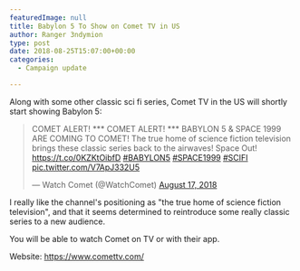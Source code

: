 ```yaml
---
featuredImage: null
title: Babylon 5 To Show on Comet TV in US
author: Ranger 3ndymion
type: post
date: 2018-08-25T15:07:00+00:00
categories:
  - Campaign update

---
```

Along with some other classic sci fi series, Comet TV in the US will shortly start showing Babylon 5:

<blockquote class="twitter-tweet" data-lang="en"><p lang="en" dir="ltr">COMET ALERT! *** COMET ALERT! *** BABYLON 5 &amp; SPACE 1999 ARE COMING TO COMET! The true home of science fiction television brings these classic series back to the airwaves! Space Out! <a href="https://t.co/0KZKtOibfD">https://t.co/0KZKtOibfD</a> <a href="https://twitter.com/hashtag/BABYLON5?src=hash&amp;ref_src=twsrc%5Etfw">#BABYLON5</a>  <a href="https://twitter.com/hashtag/SPACE1999?src=hash&amp;ref_src=twsrc%5Etfw">#SPACE1999</a>  <a href="https://twitter.com/hashtag/SCIFI?src=hash&amp;ref_src=twsrc%5Etfw">#SCIFI</a> <a href="https://t.co/V7ApJ332U5">pic.twitter.com/V7ApJ332U5</a></p>&mdash; Watch Comet (@WatchComet) <a href="https://twitter.com/WatchComet/status/1030454992489115650?ref_src=twsrc%5Etfw">August 17, 2018</a></blockquote>

I really like the channel's positioning as "the true home of science fiction television", and that it seems determined to reintroduce some really classic series to a new audience.

You will be able to watch Comet on TV or with their app.

Website: https://www.comettv.com/
